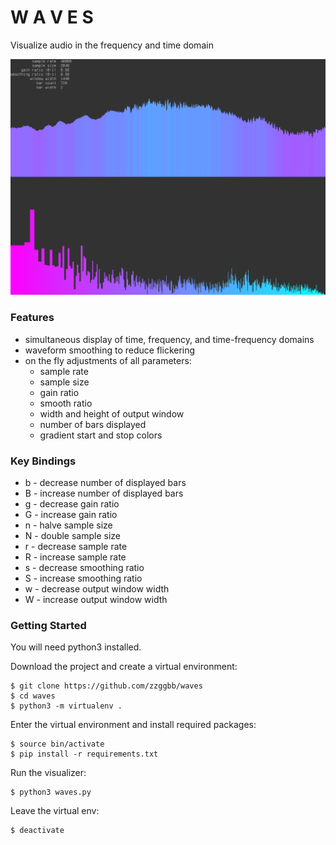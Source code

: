 # W A V E S
Visualize audio in the frequency and time domain

![waves.png](images/waves.png)

### Features
* simultaneous display of time, frequency, and time-frequency domains
* waveform smoothing to reduce flickering
* on the fly adjustments of all parameters:
  * sample rate
  * sample size
  * gain ratio
  * smooth ratio
  * width and height of output window
  * number of bars displayed
  * gradient start and stop colors

### Key Bindings
* b - decrease number of displayed bars
* B - increase number of displayed bars
* g - decrease gain ratio
* G - increase gain ratio
* n - halve sample size
* N - double sample size
* r - decrease sample rate
* R - increase sample rate
* s - decrease smoothing ratio
* S - increase smoothing ratio
* w - decrease output window width
* W - increase output window width

### Getting Started
You will need python3 installed.

Download the project and create a virtual environment:
```
$ git clone https://github.com/zzggbb/waves
$ cd waves
$ python3 -m virtualenv .
```

Enter the virtual environment and install required packages:
```
$ source bin/activate
$ pip install -r requirements.txt
```

Run the visualizer:
```
$ python3 waves.py
```

Leave the virtual env:
```
$ deactivate
```
